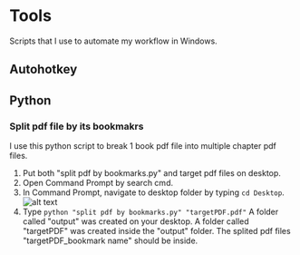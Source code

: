 # Tools
Scripts that I use to automate my workflow in Windows. 

## Autohotkey 

## Python 
### Split pdf file by its bookmakrs 
I use this python script to break 1 book pdf file into multiple chapter pdf files. 
1. Put both "split pdf by bookmarks.py" and target pdf files on desktop.
2. Open Command Prompt by search cmd.
3. In Command Prompt, navigate to desktop folder by typing `cd Desktop`.
![alt text]([http://url/to/img.png](https://github.com/Xianzhi-Li/Tools/blob/main/cd%20desktop.jpg))
4. Type `python "split pdf by bookmarks.py" "targetPDF.pdf"`
A folder called "output" was created on your desktop. A folder called "targetPDF" was created inside the "output" folder. The splited pdf files "targetPDF_bookmark name" should be inside. 
